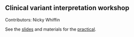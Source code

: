 ## Clinical variant interpretation workshop

Contributors: Nicky Whiffin

See the [slides](slides/) and materials for the [practical](practicals/).


